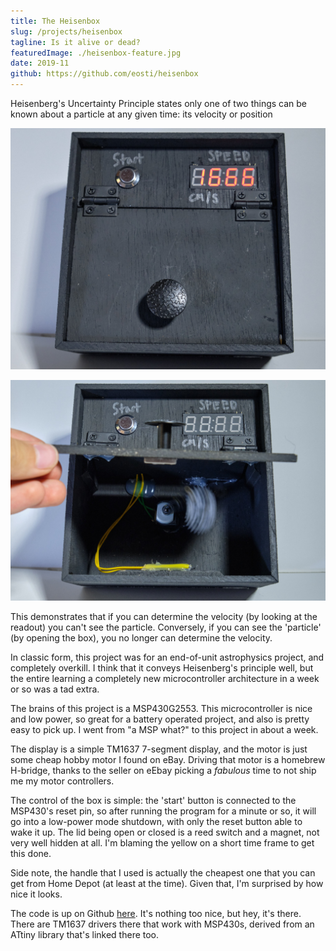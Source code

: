 ```yaml
---
title: The Heisenbox
slug: /projects/heisenbox
tagline: Is it alive or dead?
featuredImage: ./heisenbox-feature.jpg
date: 2019-11
github: https://github.com/eosti/heisenbox
---
```


Heisenberg's Uncertainty Principle states only one of two things can be known about a particle at any given time: its velocity or position

![Heisenbox closed](./heisenbox-close.jpg "So speedy! But where is it?")

![Heisenbox opened](./heisenbox-open.jpg "So moving-around-y! But how fast is it going?")

This demonstrates that if you can determine the velocity (by looking at the readout) you can't see the particle.
Conversely, if you can see the 'particle' (by opening the box), you no longer can determine the velocity.

In classic form, this project was for an end-of-unit astrophysics project, and completely overkill. I think that it conveys Heisenberg's principle well, but the entire learning a completely new microcontroller architecture in a week or so was a tad extra. 

The brains of this project is a MSP430G2553. This microcontroller is nice and low power, so great for a battery operated project, and also is pretty easy to pick up. I went from "a MSP what?" to this project in about a week. 

The display is a simple TM1637 7-segment display, and the motor is just some cheap hobby motor I found on eBay. Driving that motor is a homebrew H-bridge, thanks to the seller on eEbay picking a _fabulous_ time to not ship me my motor controllers.

The control of the box is simple: the 'start' button is connected to the MSP430's reset pin, so after running the program for a minute or so, it will go into a low-power mode shutdown, with only the reset button able to wake it up. The lid being open or closed is a reed switch and a magnet, not very well hidden at all. I'm blaming the yellow on a short time frame to get this done. 

Side note, the handle that I used is actually the cheapest one that you can get from Home Depot (at least at the time). Given that, I'm surprised by how nice it looks. 

The code is up on Github [here](https://github.com/eosti/heisenbox). It's nothing too nice, but hey, it's there. There are TM1637 drivers there that work with MSP430s, derived from an ATtiny library that's linked there too. 
